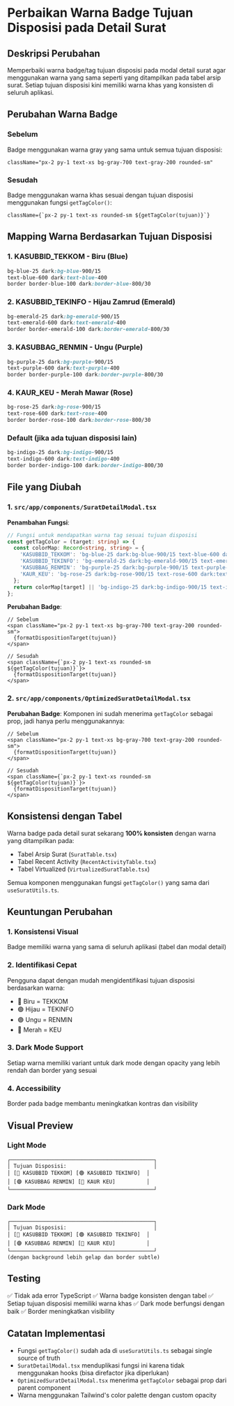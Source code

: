 # Perbaikan Warna Badge Tujuan Disposisi pada Detail Surat

## Deskripsi Perubahan
Memperbaiki warna badge/tag tujuan disposisi pada modal detail surat agar menggunakan warna yang sama seperti yang ditampilkan pada tabel arsip surat. Setiap tujuan disposisi kini memiliki warna khas yang konsisten di seluruh aplikasi.

## Perubahan Warna Badge

### Sebelum
Badge menggunakan warna gray yang sama untuk semua tujuan disposisi:
```tsx
className="px-2 py-1 text-xs bg-gray-700 text-gray-200 rounded-sm"
```

### Sesudah
Badge menggunakan warna khas sesuai dengan tujuan disposisi menggunakan fungsi `getTagColor()`:
```tsx
className={`px-2 py-1 text-xs rounded-sm ${getTagColor(tujuan)}`}
```

## Mapping Warna Berdasarkan Tujuan Disposisi

### 1. **KASUBBID_TEKKOM** - Biru (Blue)
```css
bg-blue-25 dark:bg-blue-900/15 
text-blue-600 dark:text-blue-400 
border border-blue-100 dark:border-blue-800/30
```

### 2. **KASUBBID_TEKINFO** - Hijau Zamrud (Emerald)
```css
bg-emerald-25 dark:bg-emerald-900/15 
text-emerald-600 dark:text-emerald-400 
border border-emerald-100 dark:border-emerald-800/30
```

### 3. **KASUBBAG_RENMIN** - Ungu (Purple)
```css
bg-purple-25 dark:bg-purple-900/15 
text-purple-600 dark:text-purple-400 
border border-purple-100 dark:border-purple-800/30
```

### 4. **KAUR_KEU** - Merah Mawar (Rose)
```css
bg-rose-25 dark:bg-rose-900/15 
text-rose-600 dark:text-rose-400 
border border-rose-100 dark:border-rose-800/30
```

### Default (jika ada tujuan disposisi lain)
```css
bg-indigo-25 dark:bg-indigo-900/15 
text-indigo-600 dark:text-indigo-400 
border border-indigo-100 dark:border-indigo-800/30
```

## File yang Diubah

### 1. `src/app/components/SuratDetailModal.tsx`

**Penambahan Fungsi**:
```typescript
// Fungsi untuk mendapatkan warna tag sesuai tujuan disposisi
const getTagColor = (target: string) => {
  const colorMap: Record<string, string> = {
    'KASUBBID_TEKKOM': 'bg-blue-25 dark:bg-blue-900/15 text-blue-600 dark:text-blue-400 border border-blue-100 dark:border-blue-800/30',
    'KASUBBID_TEKINFO': 'bg-emerald-25 dark:bg-emerald-900/15 text-emerald-600 dark:text-emerald-400 border border-emerald-100 dark:border-emerald-800/30',
    'KASUBBAG_RENMIN': 'bg-purple-25 dark:bg-purple-900/15 text-purple-600 dark:text-purple-400 border border-purple-100 dark:border-purple-800/30',
    'KAUR_KEU': 'bg-rose-25 dark:bg-rose-900/15 text-rose-600 dark:text-rose-400 border border-rose-100 dark:border-rose-800/30'
  };
  return colorMap[target] || 'bg-indigo-25 dark:bg-indigo-900/15 text-indigo-600 dark:text-indigo-400 border border-indigo-100 dark:border-indigo-800/30';
};
```

**Perubahan Badge**:
```tsx
// Sebelum
<span className="px-2 py-1 text-xs bg-gray-700 text-gray-200 rounded-sm">
  {formatDispositionTarget(tujuan)}
</span>

// Sesudah
<span className={`px-2 py-1 text-xs rounded-sm ${getTagColor(tujuan)}`}>
  {formatDispositionTarget(tujuan)}
</span>
```

### 2. `src/app/components/OptimizedSuratDetailModal.tsx`

**Perubahan Badge**:
Komponen ini sudah menerima `getTagColor` sebagai prop, jadi hanya perlu menggunakannya:

```tsx
// Sebelum
<span className="px-2 py-1 text-xs bg-gray-700 text-gray-200 rounded-sm">
  {formatDispositionTarget(tujuan)}
</span>

// Sesudah
<span className={`px-2 py-1 text-xs rounded-sm ${getTagColor(tujuan)}`}>
  {formatDispositionTarget(tujuan)}
</span>
```

## Konsistensi dengan Tabel

Warna badge pada detail surat sekarang **100% konsisten** dengan warna yang ditampilkan pada:
- Tabel Arsip Surat (`SuratTable.tsx`)
- Tabel Recent Activity (`RecentActivityTable.tsx`)
- Tabel Virtualized (`VirtualizedSuratTable.tsx`)

Semua komponen menggunakan fungsi `getTagColor()` yang sama dari `useSuratUtils.ts`.

## Keuntungan Perubahan

### 1. **Konsistensi Visual**
Badge memiliki warna yang sama di seluruh aplikasi (tabel dan modal detail)

### 2. **Identifikasi Cepat**
Pengguna dapat dengan mudah mengidentifikasi tujuan disposisi berdasarkan warna:
- 🔵 Biru = TEKKOM
- 🟢 Hijau = TEKINFO
- 🟣 Ungu = RENMIN
- 🔴 Merah = KEU

### 3. **Dark Mode Support**
Setiap warna memiliki variant untuk dark mode dengan opacity yang lebih rendah dan border yang sesuai

### 4. **Accessibility**
Border pada badge membantu meningkatkan kontras dan visibility

## Visual Preview

### Light Mode
```
┌──────────────────────────────────────────────┐
│ Tujuan Disposisi:                            │
│ [🔵 KASUBBID TEKKOM] [🟢 KASUBBID TEKINFO]  │
│ [🟣 KASUBBAG RENMIN] [🔴 KAUR KEU]          │
└──────────────────────────────────────────────┘
```

### Dark Mode
```
┌──────────────────────────────────────────────┐
│ Tujuan Disposisi:                            │
│ [🔵 KASUBBID TEKKOM] [🟢 KASUBBID TEKINFO]  │
│ [🟣 KASUBBAG RENMIN] [🔴 KAUR KEU]          │
└──────────────────────────────────────────────┘
(dengan background lebih gelap dan border subtle)
```

## Testing
✅ Tidak ada error TypeScript
✅ Warna badge konsisten dengan tabel
✅ Setiap tujuan disposisi memiliki warna khas
✅ Dark mode berfungsi dengan baik
✅ Border meningkatkan visibility

## Catatan Implementasi
- Fungsi `getTagColor()` sudah ada di `useSuratUtils.ts` sebagai single source of truth
- `SuratDetailModal.tsx` menduplikasi fungsi ini karena tidak menggunakan hooks (bisa direfactor jika diperlukan)
- `OptimizedSuratDetailModal.tsx` menerima `getTagColor` sebagai prop dari parent component
- Warna menggunakan Tailwind's color palette dengan custom opacity
